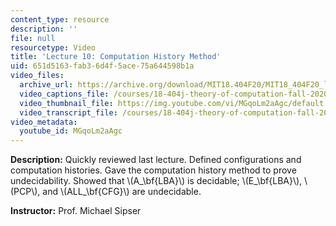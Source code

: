 ```yaml
---
content_type: resource
description: ''
file: null
resourcetype: Video
title: 'Lecture 10: Computation History Method'
uid: 651d5163-fab3-6d4f-5ace-75a644598b1a
video_files:
  archive_url: https://archive.org/download/MIT18.404F20/MIT18_404F20_lec10_300k.mp4
  video_captions_file: /courses/18-404j-theory-of-computation-fall-2020/b9e1f190db175c799f9c72869d9446e7_MGqoLm2aAgc.vtt
  video_thumbnail_file: https://img.youtube.com/vi/MGqoLm2aAgc/default.jpg
  video_transcript_file: /courses/18-404j-theory-of-computation-fall-2020/854d7b747ecd354b5ef5fcfa78b88a72_MGqoLm2aAgc.pdf
video_metadata:
  youtube_id: MGqoLm2aAgc
---
```


**Description:** Quickly reviewed last lecture. Defined configurations and computation histories. Gave the computation history method to prove undecidability. Showed that \\(A\_\\bf{LBA}\\) is decidable; \\(E\_\\bf{LBA}\\), \\(PCP\\), and \\(ALL\_\\bf{CFG}\\) are undecidable.

**Instructor:** Prof. Michael Sipser